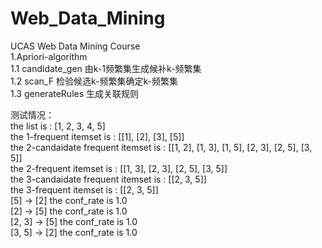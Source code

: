 # Web_Data_Mining  
UCAS Web Data Mining Course   
1.Apriori-algorithm  
  1.1 candidate_gen 由k-1频繁集生成候补k-频繁集   
  1.2 scan_F 检验候选k-频繁集确定k-频繁集   
  1.3 generateRules 生成关联规则   
  
  测试情况：   
  the list is : [1, 2, 3, 4, 5]  
  the 1-frequent itemset is : [[1], [2], [3], [5]]  
  the 2-candaidate frequent itemset is : [[1, 2], [1, 3], [1, 5], [2, 3], [2, 5], [3, 5]]  
  the 2-frequent itemset is : [[1, 3], [2, 3], [2, 5], [3, 5]]  
  the 3-candaidate frequent itemset is : [[2, 3, 5]]   
  the 3-frequent itemset is : [[2, 3, 5]]  
  [5] → [2] the conf_rate is 1.0  
  [2] → [5] the conf_rate is 1.0   
  [2, 3] → [5] the conf_rate is 1.0  
  [3, 5] → [2] the conf_rate is 1.0   
